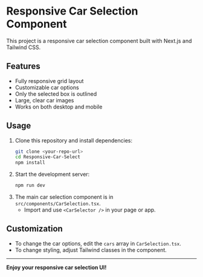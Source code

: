 # Responsive Car Selection Component

This project is a responsive car selection component built with Next.js and Tailwind CSS.

## Features
- Fully responsive grid layout
- Customizable car options
- Only the selected box is outlined
- Large, clear car images
- Works on both desktop and mobile

## Usage
1. Clone this repository and install dependencies:
   ```bash
   git clone <your-repo-url>
   cd Responsive-Car-Select
   npm install
   ```
2. Start the development server:
   ```bash
   npm run dev
   ```
3. The main car selection component is in `src/components/CarSelection.tsx`.
   - Import and use `<CarSelector />` in your page or app.

## Customization
- To change the car options, edit the `cars` array in `CarSelection.tsx`.
- To change styling, adjust Tailwind classes in the component.

---

**Enjoy your responsive car selection UI!** 